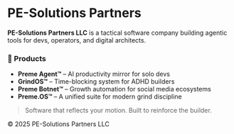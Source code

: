 # PE-Solutions Partners

**PE-Solutions Partners LLC** is a tactical software company building agentic tools for devs, operators, and digital architects.

### 🔧 Products
- **Preme Agent™** – AI productivity mirror for solo devs
- **GrindOS™** – Time-blocking system for ADHD builders
- **Preme Botnet™** – Growth automation for social media ecosystems
- **Preme.OS™** – A unified suite for modern grind discipline

> Software that reflects your motion. Built to reinforce the builder.

© 2025 PE-Solutions Partners LLC

